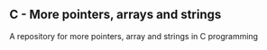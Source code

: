 ## C - More pointers, arrays and strings

A repository for more pointers, array and strings in C programming
